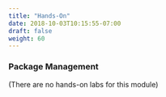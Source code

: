 ```yaml
---
title: "Hands-On"
date: 2018-10-03T10:15:55-07:00
draft: false
weight: 60
---
```


### Package Management

(There are no hands-on labs for this module)

